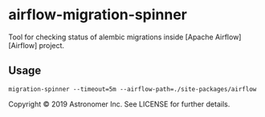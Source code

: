 # airflow-migration-spinner

Tool for checking status of alembic migrations inside [Apache
Airflow][Airflow] project.

## Usage

`migration-spinner --timeout=5m --airflow-path=./site-packages/airflow`

Copyright © 2019 Astronomer Inc. See LICENSE for further details.

